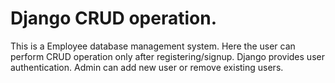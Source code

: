 # Django CRUD operation. 
This is a Employee database management system. Here the user can perform CRUD operation only after registering/signup. Django provides user authentication. Admin can add new user or remove existing users.
